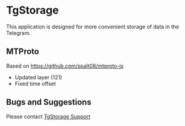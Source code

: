 # TgStorage

This application is designed for more convenient storage of data in the Telegram.

## MTProto
Based on https://github.com/spalt08/mtproto-js
- Updated layer (121)
- Fixed time offset

## Bugs and Suggestions
Please contact <a href="https://t.me/tgstorage_support">TgStorage Support</a>
